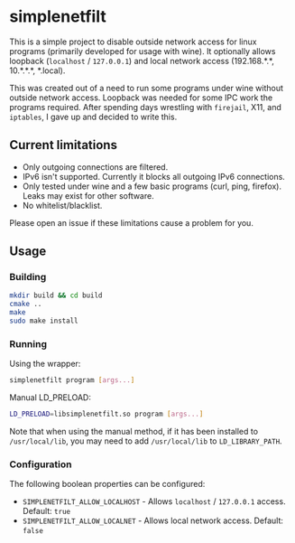 # simplenetfilt

This is a simple project to disable outside network access for linux programs (primarily developed for usage with wine). It optionally allows loopback (`localhost` / `127.0.0.1`) and local network access (192.168.\*.\*, 10.\*.\*.\*, \*.local).

This was created out of a need to run some programs under wine without outside network access. Loopback was needed for some IPC work the programs required. After spending days wrestling with `firejail`, X11, and `iptables`, I gave up and decided to write this.

## Current limitations

 * Only outgoing connections are filtered.
 * IPv6 isn't supported. Currently it blocks all outgoing IPv6 connections.
 * Only tested under wine and a few basic programs (curl, ping, firefox). Leaks may exist for other software.
 * No whitelist/blacklist.

Please open an issue if these limitations cause a problem for you.

## Usage

### Building

```sh
mkdir build && cd build
cmake ..
make
sudo make install
```

### Running

Using the wrapper:

```sh
simplenetfilt program [args...]
```

Manual LD_PRELOAD:

```sh
LD_PRELOAD=libsimplenetfilt.so program [args...]
```

Note that when using the manual method, if it has been installed to `/usr/local/lib`, you may need to add `/usr/local/lib` to `LD_LIBRARY_PATH`.

### Configuration

The following boolean properties can be configured:

 * `SIMPLENETFILT_ALLOW_LOCALHOST` - Allows `localhost` / `127.0.0.1` access. Default: `true`
 * `SIMPLENETFILT_ALLOW_LOCALNET` - Allows local network access. Default: `false`
